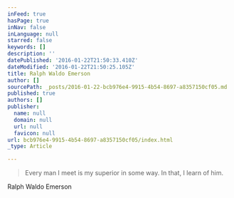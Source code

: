 ```yaml
---
inFeed: true
hasPage: true
inNav: false
inLanguage: null
starred: false
keywords: []
description: ''
datePublished: '2016-01-22T21:50:33.410Z'
dateModified: '2016-01-22T21:50:25.105Z'
title: Ralph Waldo Emerson
author: []
sourcePath: _posts/2016-01-22-bcb976e4-9915-4b54-8697-a8357150cf05.md
published: true
authors: []
publisher:
  name: null
  domain: null
  url: null
  favicon: null
url: bcb976e4-9915-4b54-8697-a8357150cf05/index.html
_type: Article

---
```

> Every man I meet is my superior in some way. In that, I learn of him.

Ralph Waldo Emerson